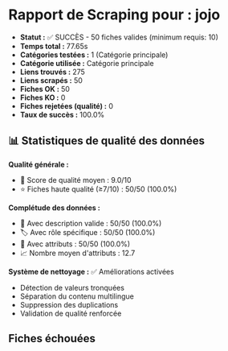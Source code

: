 # Rapport de Scraping pour : jojo
- **Statut :** ✅ SUCCÈS - 50 fiches valides (minimum requis: 10)
- **Temps total :** 77.65s
- **Catégories testées :** 1 (Catégorie principale)
- **Catégorie utilisée :** Catégorie principale
- **Liens trouvés :** 275
- **Liens scrapés :** 50
- **Fiches OK :** 50
- **Fiches KO :** 0
- **Fiches rejetées (qualité) :** 0
- **Taux de succès :** 100.0%

## 📊 Statistiques de qualité des données

**Qualité générale :**
- 🎯 Score de qualité moyen : 9.0/10
- ⭐ Fiches haute qualité (≥7/10) : 50/50 (100.0%)

**Complétude des données :**
- 📝 Avec description valide : 50/50 (100.0%)
- 🏷️ Avec rôle spécifique : 50/50 (100.0%)
- 🔖 Avec attributs : 50/50 (100.0%)
- 📈 Nombre moyen d'attributs : 12.7

**Système de nettoyage :** ✅ Améliorations activées
- Détection de valeurs tronquées
- Séparation du contenu multilingue  
- Suppression des duplications
- Validation de qualité renforcée

## Fiches échouées
